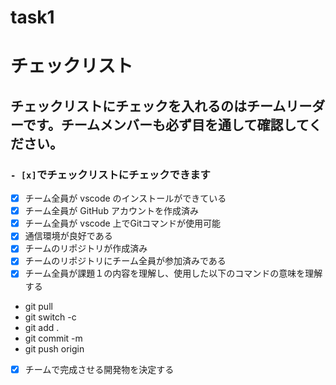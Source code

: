 # task1
# チェックリスト
## チェックリストにチェックを入れるのはチームリーダーです。チームメンバーも必ず目を通して確認してください。

### ```- [x]```でチェックリストにチェックできます 

- [x] チーム全員が vscode のインストールができている
- [x] チーム全員が GitHub アカウントを作成済み
- [x] チーム全員が vscode 上でGitコマンドが使用可能
- [x] 通信環境が良好である
- [x] チームのリポジトリが作成済み
- [x] チームのリポジトリにチーム全員が参加済みである
- [x] チーム全員が課題１の内容を理解し、使用した以下のコマンドの意味を理解する
- git pull
- git switch -c 
- git add .
- git commit -m
- git push origin 
- [x] チームで完成させる開発物を決定する
